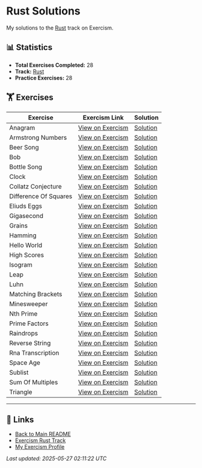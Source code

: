 # Rust Solutions

My solutions to the [Rust](https://exercism.org/tracks/rust) track on Exercism.

## 📊 Statistics

- **Total Exercises Completed:** 28
- **Track:** [Rust](https://exercism.org/tracks/rust)
- **Practice Exercises:** 28

## 🏋️ Exercises

| Exercise | Exercism Link | Solution |
|----------|---------------|----------|
| Anagram | [View on Exercism](https://exercism.org/tracks/rust/exercises/anagram) | [Solution](anagram/README.md) |
| Armstrong Numbers | [View on Exercism](https://exercism.org/tracks/rust/exercises/armstrong-numbers) | [Solution](armstrong-numbers/README.md) |
| Beer Song | [View on Exercism](https://exercism.org/tracks/rust/exercises/beer-song) | [Solution](beer-song/README.md) |
| Bob | [View on Exercism](https://exercism.org/tracks/rust/exercises/bob) | [Solution](bob/README.md) |
| Bottle Song | [View on Exercism](https://exercism.org/tracks/rust/exercises/bottle-song) | [Solution](bottle-song/README.md) |
| Clock | [View on Exercism](https://exercism.org/tracks/rust/exercises/clock) | [Solution](clock/README.md) |
| Collatz Conjecture | [View on Exercism](https://exercism.org/tracks/rust/exercises/collatz-conjecture) | [Solution](collatz-conjecture/README.md) |
| Difference Of Squares | [View on Exercism](https://exercism.org/tracks/rust/exercises/difference-of-squares) | [Solution](difference-of-squares/README.md) |
| Eliuds Eggs | [View on Exercism](https://exercism.org/tracks/rust/exercises/eliuds-eggs) | [Solution](eliuds-eggs/README.md) |
| Gigasecond | [View on Exercism](https://exercism.org/tracks/rust/exercises/gigasecond) | [Solution](gigasecond/README.md) |
| Grains | [View on Exercism](https://exercism.org/tracks/rust/exercises/grains) | [Solution](grains/README.md) |
| Hamming | [View on Exercism](https://exercism.org/tracks/rust/exercises/hamming) | [Solution](hamming/README.md) |
| Hello World | [View on Exercism](https://exercism.org/tracks/rust/exercises/hello-world) | [Solution](hello-world/README.md) |
| High Scores | [View on Exercism](https://exercism.org/tracks/rust/exercises/high-scores) | [Solution](high-scores/README.md) |
| Isogram | [View on Exercism](https://exercism.org/tracks/rust/exercises/isogram) | [Solution](isogram/README.md) |
| Leap | [View on Exercism](https://exercism.org/tracks/rust/exercises/leap) | [Solution](leap/README.md) |
| Luhn | [View on Exercism](https://exercism.org/tracks/rust/exercises/luhn) | [Solution](luhn/README.md) |
| Matching Brackets | [View on Exercism](https://exercism.org/tracks/rust/exercises/matching-brackets) | [Solution](matching-brackets/README.md) |
| Minesweeper | [View on Exercism](https://exercism.org/tracks/rust/exercises/minesweeper) | [Solution](minesweeper/README.md) |
| Nth Prime | [View on Exercism](https://exercism.org/tracks/rust/exercises/nth-prime) | [Solution](nth-prime/README.md) |
| Prime Factors | [View on Exercism](https://exercism.org/tracks/rust/exercises/prime-factors) | [Solution](prime-factors/README.md) |
| Raindrops | [View on Exercism](https://exercism.org/tracks/rust/exercises/raindrops) | [Solution](raindrops/README.md) |
| Reverse String | [View on Exercism](https://exercism.org/tracks/rust/exercises/reverse-string) | [Solution](reverse-string/README.md) |
| Rna Transcription | [View on Exercism](https://exercism.org/tracks/rust/exercises/rna-transcription) | [Solution](rna-transcription/README.md) |
| Space Age | [View on Exercism](https://exercism.org/tracks/rust/exercises/space-age) | [Solution](space-age/README.md) |
| Sublist | [View on Exercism](https://exercism.org/tracks/rust/exercises/sublist) | [Solution](sublist/README.md) |
| Sum Of Multiples | [View on Exercism](https://exercism.org/tracks/rust/exercises/sum-of-multiples) | [Solution](sum-of-multiples/README.md) |
| Triangle | [View on Exercism](https://exercism.org/tracks/rust/exercises/triangle) | [Solution](triangle/README.md) |

---

## 🔗 Links

- [Back to Main README](../README.md)
- [Exercism Rust Track](https://exercism.org/tracks/rust)
- [My Exercism Profile](https://exercism.org/profiles/princemuel)

*Last updated: 2025-05-27 02:11:22 UTC*
